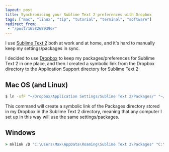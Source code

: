 ```yaml
---
layout: post
title: Synchronising your Sublime Text 2 preferences with Dropbox
tags: ["mac", "linux", "tip", "tutorial", "terminal", "software"]
redirect_from:
 - "/post/16582689396/"
---
```


I use [Sublime Text 2](http://www.sublimetext.com/2) both at work and at home, and it's hard to manually keep my settings/packages in sync.

<!-- more -->

I decided to use [Dropbox](http://db.tt/rQKT8rQ) to keep my packages/preferences for Sublime Text 2 in one place, and then I created a symbolic link from the Dropbox directory to the Application Support directory for Sublime Text 2:

## Mac OS (and Linux)

```bash
$ ln -sfF "~/Dropbox/Application Settings/Sublime Text 2/Packages/" "~/Library/Application Support/Sublime Text 2/Packages"
```

This command will create a symbolic link of the Packages directory stored in my Dropbox in the Sublime Text 2 directory, meaning that any computer I set up in this way will use the same settings/packages.

## Windows

```bat
> mklink /D "C:\Users\Max\AppData\Roaming\Sublime Text 2\Packages" "C:\Users\Max\Dropbox\Application Settings\Sublime Text 2\Packages"
```
